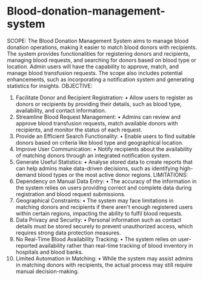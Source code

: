 # Blood-donation-management-system
SCOPE:
The Blood Donation Management System aims to manage blood donation operations, making it easier to match blood donors with recipients. The system provides functionalities for registering donors and recipients, managing blood requests, and searching for donors based on blood type or location. Admin users will have the capability to approve, match, and manage blood transfusion requests. The scope also includes potential enhancements, such as incorporating a notification system and generating statistics for insights.
OBJECTIVE:
1.	Facilitate Donor and Recipient Registration:
•	Allow users to register as donors or recipients by providing their details, such as blood type, availability, and contact information.
2.	Streamline Blood Request Management:
•	Admins can review and approve blood transfusion requests, match available donors with recipients, and monitor the status of each request.
3.	Provide an Efficient Search Functionality:
•	Enable users to find suitable donors based on criteria like blood type and geographical location.
4.	Improve User Communication:
•	Notify recipients about the availability of matching donors through an integrated notification system.
5.	Generate Useful Statistics:
•	Analyse stored data to create reports that can help admins make data-driven decisions, such as identifying high-demand blood types or the most active donor regions.
LIMITATIONS:
1.	Dependency on Manual Data Entry:
•	The accuracy of the information in the system relies on users providing correct and complete data during registration and blood request submissions.
2.	Geographical Constraints:
•	The system may face limitations in matching donors and recipients if there aren't enough registered users within certain regions, impacting the ability to fulfil blood requests.
3.	Data Privacy and Security:
•	Personal information such as contact details must be stored securely to prevent unauthorized access, which requires strong data protection measures.
4.	No Real-Time Blood Availability Tracking:
•	The system relies on user-reported availability rather than real-time tracking of blood inventory in hospitals and blood banks.
5.	Limited Automation in Matching:
•	While the system may assist admins in matching donors with recipients, the actual process may still require manual decision-making.
